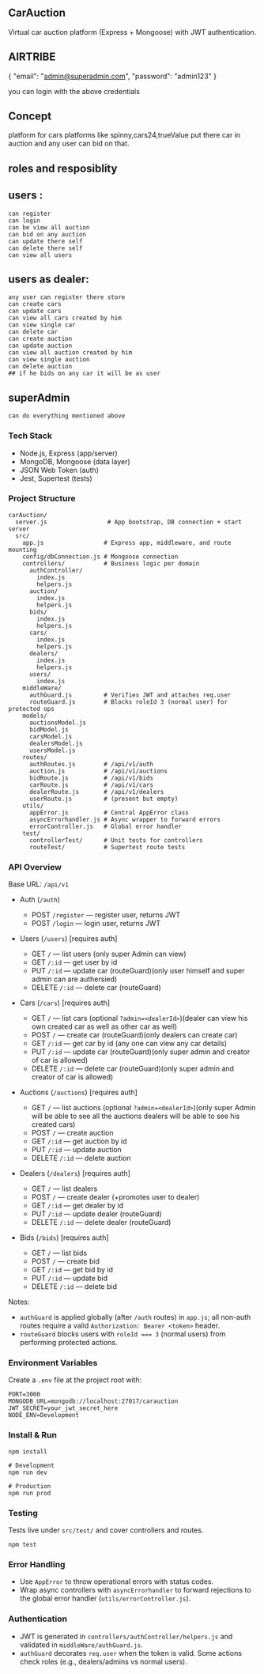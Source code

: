 ## CarAuction
Virtual car auction platform (Express + Mongoose) with JWT authentication.

## AIRTRIBE
{
   "email": "admin@superadmin.com",
   "password": "admin123"
}

you can login with the above credentials

## Concept
platform for cars platforms like spinny,cars24,trueValue 
put there car in auction  and any user can bid on that.

## roles and resposiblity

## users :
    can register
    can login
    can be view all auction
    can bid on any auction
    can update there self
    can delete there self
    can view all users
## users as dealer:
    any user can register there store
    can create cars 
    can update cars
    can view all cars created by him
    can view single car 
    can delete car
    can create auction
    can update auction
    can view all auction created by him
    can view single auction
    can delete auction
    ## if he bids on any car it will be as user
## superAdmin
    can do everything mentioned above



### Tech Stack
- Node.js, Express (app/server)
- MongoDB, Mongoose (data layer)
- JSON Web Token (auth)
- Jest, Supertest (tests)

### Project Structure
```
carAuction/
  server.js                 # App bootstrap, DB connection + start server
  src/
    app.js                 # Express app, middleware, and route mounting
    config/dbConnection.js # Mongoose connection
    controllers/           # Business logic per domain
      authController/
        index.js
        helpers.js
      auction/
        index.js
        helpers.js
      bids/
        index.js
        helpers.js
      cars/
        index.js
        helpers.js
      dealers/
        index.js
        helpers.js
      users/
        index.js
    middleWare/
      authGuard.js         # Verifies JWT and attaches req.user
      routeGuard.js        # Blocks roleId 3 (normal user) for protected ops
    models/
      auctionsModel.js
      bidModel.js
      carsModel.js
      dealersModel.js
      usersModel.js
    routes/
      authRoutes.js        # /api/v1/auth
      auction.js           # /api/v1/auctions
      bidRoute.js          # /api/v1/bids
      carRoute.js          # /api/v1/cars
      dealerRoute.js       # /api/v1/dealers
      userRoute.js         # (present but empty)
    utils/
      appError.js          # Central AppError class
      asyncErrorhandler.js # Async wrapper to forward errors
      errorController.js   # Global error handler
    test/
      controllerTest/      # Unit tests for controllers
      routeTest/           # Supertest route tests
```

### API Overview
Base URL: `/api/v1`

- Auth (`/auth`)
  - POST `/register` — register user, returns JWT
  - POST `/login` — login user, returns JWT

- Users (`/users`) [requires auth]
  - GET `/` — list users (only super Admin can view)
  - GET `/:id` — get user by id
  - PUT `/:id` — update car (routeGuard)(only user himself and super admin can are authersied)
  - DELETE `/:id` — delete car (routeGuard)

- Cars (`/cars`) [requires auth]
  - GET `/` — list cars (optional `?admin=<dealerId>`)(dealer can view his own created car as well as other car as well)
  - POST `/` — create car (routeGuard)(only dealers can create car)
  - GET `/:id` — get car by id (any one can view any car details)
  - PUT `/:id` — update car (routeGuard)(only super admin and creator of car is allowed)
  - DELETE `/:id` — delete car (routeGuard)(only super admin and creator of car is allowed)

- Auctions (`/auctions`) [requires auth]
  - GET `/` — list auctions (optional `?admin=<dealerId>`)(only super Admin will be able to see all the auctions dealers will be able to see his created cars)
  - POST `/` — create auction
  - GET `/:id` — get auction by id
  - PUT `/:id` — update auction
  - DELETE `/:id` — delete auction

- Dealers (`/dealers`) [requires auth]
  - GET `/` — list dealers
  - POST `/` — create dealer (+promotes user to dealer)
  - GET `/:id` — get dealer by id
  - PUT `/:id` — update dealer (routeGuard)
  - DELETE `/:id` — delete dealer (routeGuard)

- Bids (`/bids`) [requires auth]
  - GET `/` — list bids
  - POST `/` — create bid
  - GET `/:id` — get bid by id
  - PUT `/:id` — update bid
  - DELETE `/:id` — delete bid

Notes:
- `authGuard` is applied globally (after `/auth` routes) in `app.js`; all non-auth routes require a valid `Authorization: Bearer <token>` header.
- `routeGuard` blocks users with `roleId === 3` (normal users) from performing protected actions.

### Environment Variables
Create a `.env` file at the project root with:
```
PORT=3000
MONGODB_URL=mongodb://localhost:27017/carauction
JWT_SECRET=your_jwt_secret_here
NODE_ENV=Development
```

### Install & Run
```
npm install

# Development
npm run dev

# Production
npm run prod
```

### Testing
Tests live under `src/test/` and cover controllers and routes.
```
npm test
```

### Error Handling
- Use `AppError` to throw operational errors with status codes.
- Wrap async controllers with `asyncErrorhandler` to forward rejections to the global error handler (`utils/errorController.js`).

### Authentication
- JWT is generated in `controllers/authController/helpers.js` and validated in `middleWare/authGuard.js`.
- `authGuard` decorates `req.user` when the token is valid. Some actions check roles (e.g., dealers/admins vs normal users).
